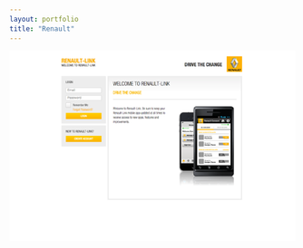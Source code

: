 ```yaml
---
layout: portfolio
title: "Renault"
---
```

[![Renault](/assets/portfolio/renault.png)](/assets/portfolio/renault.png)
